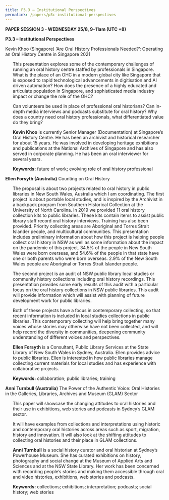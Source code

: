 ```yaml
---
title: P3.3 – Institutional Perspectives
permalink: /papers/p3c-institutional-perspectives
---
```



<b>PAPER SESSION 3 - WEDNESDAY 25/8, 9–11am (UTC +8)</b>
	
<b>P3.3 – Institutional Perspectives</b>

Kevin Khoo (Singapore)</b> ‘Are Oral History Professionals Needed?’: Operating an Oral History Centre in Singapore 2021

<ul>This presentation explores some of the contemporary challenges of running an oral history centre staffed by professionals in Singapore. What is the place of an OHC in a modern global city like Singapore that is exposed to rapid technological advancements in digitisation and AI driven automation? How does the presence of a highly educated and articulate population in Singapore, and sophisticated media industry impact or change the role of the OHC?</ul>

<ul>Can volunteers be used in place of professional oral historians? Can in-depth media interviews and podcasts substitute for oral history? Why does a country need oral history professionals, what differentiated value do they bring?</ul>

<ul><b>Kevin Khoo</b> is currently Senior Manager (Documentation) at Singapore’s Oral History Centre. He has been an archivist and historical researcher for about 15 years. He was involved in developing heritage exhibitions and publications at the National Archives of Singapore and has also served in corporate planning. He has been an oral interviewer for several years.</ul>

<ul><b>Keywords:</b> future of work; evolving role of oral history professional</ul>

<b>Ellen Forsyth (Australia)</b> Counting on Oral History

<ul>The proposal is about two projects related to oral history in public libraries in New South Wales, Australia which I am coordinating. The first project is about portable local studies, and is inspired by the Archivist in a backpack program from Southern Historical Collection at the University of North Carolina.  In 2019 we provided 11 oral history collection kits to public libraries.  These kits contain items to assist public library staff record oral history interviews. Training has also been provided. Priority collecting areas are Aboriginal and Torres Strait Islander people, and multicultural communities. This presentation includes preliminary information about how this project is helping people collect oral history in NSW as well as some information about the impact on the pandemic of this project. 34.5% of the people in New South Wales were born overseas, and 54.6% of the people in that state have one or both parents who were born overseas. 2.9% of the New South Wales people are Aboriginal or Torres Strait Islander people. </ul>

<ul>The second project is an audit of NSW public library local studies or community history collections including oral history recordings.  This presentation provides some early results of this audit with a particular focus on the oral history collections in NSW public libraries. This audit will provide information which will assist with planning of future development work for public libraries.</ul>

<ul>Both of these projects have a focus in contemporary collecting, so that recent information is included in local studies collections in public libraries. This contemporary collecting will help bring together many voices whose stories may otherwise have not been collected, and will help record the diversity in communities, deepening community understanding of different voices and perspectives.</ul>

<ul><b>Ellen Forsyth</b> is a Consultant, Public Library Services at the State Library of New South Wales in Sydney, Australia. Ellen provides advice to public libraries. Ellen is interested in how public libraries manage collecting current materials for local studies and has experience with collaborative projects.</ul>

<ul><b>Keywords:</b> collaboration; public libraries; training</ul>

<b>Anni Turnbull (Australia)</b> The Power of the Authentic Voice: Oral Histories in the Galleries, Libraries, Archives and Museum (GLAM) Sector

<ul>This paper will showcase the changing attitudes to oral histories and their use in exhibitions, web stories and podcasts in Sydney’s GLAM sector.</ul> 

<ul>It will have examples from collections and interpretations using historic and contemporary oral histories across areas such as sport, migration, history and innovation. It will also look at the shifting attitudes to collecting oral histories and their place in GLAM collections.</ul>

<ul><b>Anni Turnbull</b> is a social history curator and oral historian at Sydney’s Powerhouse Museum. She has curated exhibitions on history, photography and social change at the Museum of Applied Arts and Sciences and at the NSW State Library.  Her work has been concerned with recording people’s stories and making them accessible through oral and video histories, exhibitions, web stories and podcasts.</ul>

<ul><b>Keywords:</b> collections; exhibitions; interpretation; podcasts; social history; web stories</ul>
